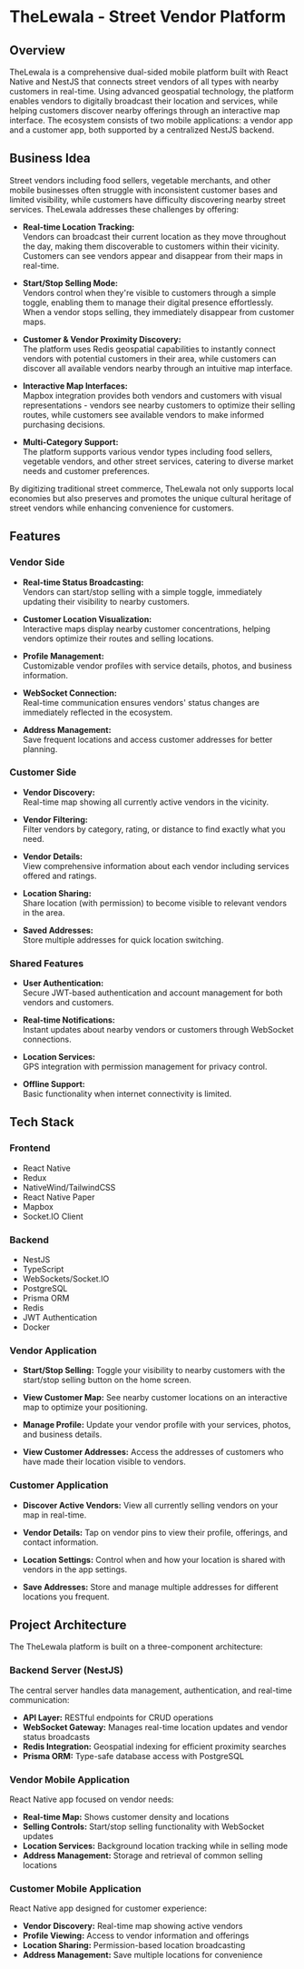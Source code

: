 # TheLewala - Street Vendor Platform

## Overview
TheLewala is a comprehensive dual-sided mobile platform built with React Native and NestJS that connects street vendors of all types with nearby customers in real-time. Using advanced geospatial technology, the platform enables vendors to digitally broadcast their location and services, while helping customers discover nearby offerings through an interactive map interface. The ecosystem consists of two mobile applications: a vendor app and a customer app, both supported by a centralized NestJS backend.

## Business Idea
Street vendors including food sellers, vegetable merchants, and other mobile businesses often struggle with inconsistent customer bases and limited visibility, while customers have difficulty discovering nearby street services. TheLewala addresses these challenges by offering:

- **Real-time Location Tracking:**  
  Vendors can broadcast their current location as they move throughout the day, making them discoverable to customers within their vicinity. Customers can see vendors appear and disappear from their maps in real-time.
  
- **Start/Stop Selling Mode:**  
  Vendors control when they're visible to customers through a simple toggle, enabling them to manage their digital presence effortlessly. When a vendor stops selling, they immediately disappear from customer maps.
  
- **Customer & Vendor Proximity Discovery:**  
  The platform uses Redis geospatial capabilities to instantly connect vendors with potential customers in their area, while customers can discover all available vendors nearby through an intuitive map interface.
  
- **Interactive Map Interfaces:**  
  Mapbox integration provides both vendors and customers with visual representations - vendors see nearby customers to optimize their selling routes, while customers see available vendors to make informed purchasing decisions.
  
- **Multi-Category Support:**  
  The platform supports various vendor types including food sellers, vegetable vendors, and other street services, catering to diverse market needs and customer preferences.

By digitizing traditional street commerce, TheLewala not only supports local economies but also preserves and promotes the unique cultural heritage of street vendors while enhancing convenience for customers.

## Features

### Vendor Side

- **Real-time Status Broadcasting:**  
  Vendors can start/stop selling with a simple toggle, immediately updating their visibility to nearby customers.
  
- **Customer Location Visualization:**  
  Interactive maps display nearby customer concentrations, helping vendors optimize their routes and selling locations.
  
- **Profile Management:**  
  Customizable vendor profiles with service details, photos, and business information.
  
- **WebSocket Connection:**  
  Real-time communication ensures vendors' status changes are immediately reflected in the ecosystem.
  
- **Address Management:**  
  Save frequent locations and access customer addresses for better planning.

### Customer Side

- **Vendor Discovery:**  
  Real-time map showing all currently active vendors in the vicinity.
  
- **Vendor Filtering:**  
  Filter vendors by category, rating, or distance to find exactly what you need.
  
- **Vendor Details:**  
  View comprehensive information about each vendor including services offered and ratings.
  
- **Location Sharing:**  
  Share location (with permission) to become visible to relevant vendors in the area.
  
- **Saved Addresses:**  
  Store multiple addresses for quick location switching.

### Shared Features

- **User Authentication:**  
  Secure JWT-based authentication and account management for both vendors and customers.
  
- **Real-time Notifications:**  
  Instant updates about nearby vendors or customers through WebSocket connections.
  
- **Location Services:**  
  GPS integration with permission management for privacy control.
  
- **Offline Support:**  
  Basic functionality when internet connectivity is limited.

## Tech Stack

### Frontend

- React Native
- Redux
- NativeWind/TailwindCSS
- React Native Paper
- Mapbox
- Socket.IO Client

### Backend

- NestJS
- TypeScript
- WebSockets/Socket.IO
- PostgreSQL
- Prisma ORM
- Redis
- JWT Authentication
- Docker

### Vendor Application

- **Start/Stop Selling:**
  Toggle your visibility to nearby customers with the start/stop selling button on the home screen.

- **View Customer Map:**
  See nearby customer locations on an interactive map to optimize your positioning.

- **Manage Profile:**
  Update your vendor profile with your services, photos, and business details.

- **View Customer Addresses:**
  Access the addresses of customers who have made their location visible to vendors.

### Customer Application

- **Discover Active Vendors:**
  View all currently selling vendors on your map in real-time.

- **Vendor Details:**
  Tap on vendor pins to view their profile, offerings, and contact information.

- **Location Settings:**
  Control when and how your location is shared with vendors in the app settings.

- **Save Addresses:**
  Store and manage multiple addresses for different locations you frequent.

## Project Architecture

The TheLewala platform is built on a three-component architecture:

### Backend Server (NestJS)

The central server handles data management, authentication, and real-time communication:

- **API Layer:** RESTful endpoints for CRUD operations
- **WebSocket Gateway:** Manages real-time location updates and vendor status broadcasts
- **Redis Integration:** Geospatial indexing for efficient proximity searches
- **Prisma ORM:** Type-safe database access with PostgreSQL

### Vendor Mobile Application

React Native app focused on vendor needs:

- **Real-time Map:** Shows customer density and locations
- **Selling Controls:** Start/stop selling functionality with WebSocket updates
- **Location Services:** Background location tracking while in selling mode
- **Address Management:** Storage and retrieval of common selling locations

### Customer Mobile Application

React Native app designed for customer experience:

- **Vendor Discovery:** Real-time map showing active vendors
- **Profile Viewing:** Access to vendor information and offerings
- **Location Sharing:** Permission-based location broadcasting
- **Address Management:** Save multiple locations for convenience
